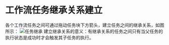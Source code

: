 # 工作流任务继承关系建立 #
各个工作流任务之间可通过拖动任务块下方箭头，建立任务之间的继承关系，如图所示：
![任务继承](https://i.imgur.com/FqyvCzp.png)
建立继承关系的意义：有继承关系的任务之间只有当父任务的执行状态是成功时才会触发其子任务的执行。